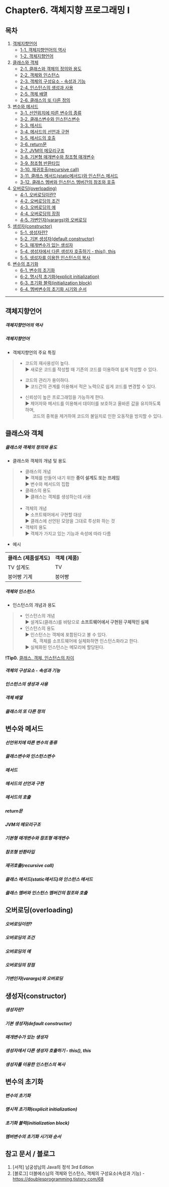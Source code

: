 # Chapter6. 객체지향 프로그래밍 I

## 목차

1. [객체지향언어](https://github.com/hongcoding94/java_storage/blob/main/Chapter6.%20%EA%B0%9D%EC%B2%B4%EC%A7%80%ED%96%A5%20%ED%94%84%EB%A1%9C%EA%B7%B8%EB%9E%98%EB%B0%8D%20I%20.md#%EA%B0%9D%EC%B2%B4%EC%A7%80%ED%96%A5%EC%96%B8%EC%96%B4 "객체지향언어")
    - [1-1. 객체지향언어의 역사](https://github.com/hongcoding94/java_storage/blob/main/Chapter6.%20%EA%B0%9D%EC%B2%B4%EC%A7%80%ED%96%A5%20%ED%94%84%EB%A1%9C%EA%B7%B8%EB%9E%98%EB%B0%8D%20I%20.md#%EA%B0%9D%EC%B2%B4%EC%A7%80%ED%96%A5%EC%96%B8%EC%96%B4%EC%9D%98-%EC%97%AD%EC%82%AC "객체지향언어의 역사")
    - [1-2. 객체지향언어](https://github.com/hongcoding94/java_storage/blob/main/Chapter6.%20%EA%B0%9D%EC%B2%B4%EC%A7%80%ED%96%A5%20%ED%94%84%EB%A1%9C%EA%B7%B8%EB%9E%98%EB%B0%8D%20I%20.md#%EA%B0%9D%EC%B2%B4%EC%A7%80%ED%96%A5%EC%96%B8%EC%96%B4-1 "객체지향언어")
2. [클래스와 객체](https://github.com/hongcoding94/java_storage/blob/main/Chapter6.%20%EA%B0%9D%EC%B2%B4%EC%A7%80%ED%96%A5%20%ED%94%84%EB%A1%9C%EA%B7%B8%EB%9E%98%EB%B0%8D%20I%20.md#%ED%81%B4%EB%9E%98%EC%8A%A4%EC%99%80-%EA%B0%9D%EC%B2%B4 "클래스와 객체")
    - [2-1. 클래스와 객체의 정의와 용도](https://github.com/hongcoding94/java_storage/blob/main/Chapter6.%20%EA%B0%9D%EC%B2%B4%EC%A7%80%ED%96%A5%20%ED%94%84%EB%A1%9C%EA%B7%B8%EB%9E%98%EB%B0%8D%20I%20.md#%ED%81%B4%EB%9E%98%EC%8A%A4%EC%99%80-%EA%B0%9D%EC%B2%B4%EC%9D%98-%EC%A0%95%EC%9D%98%EC%99%80-%EC%9A%A9%EB%8F%84 "클래스와 객체의 정의와 용도")
    - [2-2. 객체와 인스턴스](https://github.com/hongcoding94/java_storage/blob/main/Chapter6.%20%EA%B0%9D%EC%B2%B4%EC%A7%80%ED%96%A5%20%ED%94%84%EB%A1%9C%EA%B7%B8%EB%9E%98%EB%B0%8D%20I%20.md#%EA%B0%9D%EC%B2%B4%EC%99%80-%EC%9D%B8%EC%8A%A4%ED%84%B4%EC%8A%A4 "객체와 인스턴스")
    - [2-3. 객체의 구성요소 - 속성과 기능](https://github.com/hongcoding94/java_storage/blob/main/Chapter6.%20%EA%B0%9D%EC%B2%B4%EC%A7%80%ED%96%A5%20%ED%94%84%EB%A1%9C%EA%B7%B8%EB%9E%98%EB%B0%8D%20I%20.md#%EA%B0%9D%EC%B2%B4%EC%9D%98-%EA%B5%AC%EC%84%B1%EC%9A%94%EC%86%8C---%EC%86%8D%EC%84%B1%EA%B3%BC-%EA%B8%B0%EB%8A%A5 "객체의 구성요소 - 속성과 기능")
    - [2-4. 인스턴스의 생성과 사용](https://github.com/hongcoding94/java_storage/blob/main/Chapter6.%20%EA%B0%9D%EC%B2%B4%EC%A7%80%ED%96%A5%20%ED%94%84%EB%A1%9C%EA%B7%B8%EB%9E%98%EB%B0%8D%20I%20.md#%EC%9D%B8%EC%8A%A4%ED%84%B4%EC%8A%A4%EC%9D%98-%EC%83%9D%EC%84%B1%EA%B3%BC-%EC%82%AC%EC%9A%A9 "인스턴스의 생성과 사용")
    - [2-5. 객체 배열](https://github.com/hongcoding94/java_storage/blob/main/Chapter6.%20%EA%B0%9D%EC%B2%B4%EC%A7%80%ED%96%A5%20%ED%94%84%EB%A1%9C%EA%B7%B8%EB%9E%98%EB%B0%8D%20I%20.md#%EA%B0%9D%EC%B2%B4-%EB%B0%B0%EC%97%B4 "객체 배열")
    - [2-6. 클래스의 또 다른 정의](https://github.com/hongcoding94/java_storage/blob/main/Chapter6.%20%EA%B0%9D%EC%B2%B4%EC%A7%80%ED%96%A5%20%ED%94%84%EB%A1%9C%EA%B7%B8%EB%9E%98%EB%B0%8D%20I%20.md#%ED%81%B4%EB%9E%98%EC%8A%A4%EC%9D%98-%EB%98%90-%EB%8B%A4%EB%A5%B8-%EC%A0%95%EC%9D%98 "클래스의 또 다른 정의")
3. [변수와 메서드](https://github.com/hongcoding94/java_storage/blob/main/Chapter6.%20%EA%B0%9D%EC%B2%B4%EC%A7%80%ED%96%A5%20%ED%94%84%EB%A1%9C%EA%B7%B8%EB%9E%98%EB%B0%8D%20I%20.md#%EB%B3%80%EC%88%98%EC%99%80-%EB%A9%94%EC%84%9C%EB%93%9C "변수와 메서드")
    - [3-1. 선언위치에 따른 변수의 종류](https://github.com/hongcoding94/java_storage/blob/main/Chapter6.%20%EA%B0%9D%EC%B2%B4%EC%A7%80%ED%96%A5%20%ED%94%84%EB%A1%9C%EA%B7%B8%EB%9E%98%EB%B0%8D%20I%20.md#%EC%84%A0%EC%96%B8%EC%9C%84%EC%B9%98%EC%97%90-%EB%94%B0%EB%A5%B8-%EB%B3%80%EC%88%98%EC%9D%98-%EC%A2%85%EB%A5%98 "선언위치에 따른 변수의 종류")
    - [3-2. 클래스변수와 인스턴스변수](https://github.com/hongcoding94/java_storage/blob/main/Chapter6.%20%EA%B0%9D%EC%B2%B4%EC%A7%80%ED%96%A5%20%ED%94%84%EB%A1%9C%EA%B7%B8%EB%9E%98%EB%B0%8D%20I%20.md#%ED%81%B4%EB%9E%98%EC%8A%A4%EB%B3%80%EC%88%98%EC%99%80-%EC%9D%B8%EC%8A%A4%ED%84%B4%EC%8A%A4%EB%B3%80%EC%88%98 "클래스변수와 인스턴스변수")
    - [3-3. 메서드](https://github.com/hongcoding94/java_storage/blob/main/Chapter6.%20%EA%B0%9D%EC%B2%B4%EC%A7%80%ED%96%A5%20%ED%94%84%EB%A1%9C%EA%B7%B8%EB%9E%98%EB%B0%8D%20I%20.md#%EB%A9%94%EC%84%9C%EB%93%9C "메서드")
    - [3-4. 메서드의 선언과 구현](https://github.com/hongcoding94/java_storage/blob/main/Chapter6.%20%EA%B0%9D%EC%B2%B4%EC%A7%80%ED%96%A5%20%ED%94%84%EB%A1%9C%EA%B7%B8%EB%9E%98%EB%B0%8D%20I%20.md#%EB%A9%94%EC%84%9C%EB%93%9C%EC%9D%98-%EC%84%A0%EC%96%B8%EA%B3%BC-%EA%B5%AC%ED%98%84 "메서드의 선언과 구현")
    - [3-5. 메서드의 호출](https://github.com/hongcoding94/java_storage/blob/main/Chapter6.%20%EA%B0%9D%EC%B2%B4%EC%A7%80%ED%96%A5%20%ED%94%84%EB%A1%9C%EA%B7%B8%EB%9E%98%EB%B0%8D%20I%20.md#%EB%A9%94%EC%84%9C%EB%93%9C%EC%9D%98-%ED%98%B8%EC%B6%9C "메서드의 호출")
    - [3-6. return문](https://github.com/hongcoding94/java_storage/blob/main/Chapter6.%20%EA%B0%9D%EC%B2%B4%EC%A7%80%ED%96%A5%20%ED%94%84%EB%A1%9C%EA%B7%B8%EB%9E%98%EB%B0%8D%20I%20.md#return%EB%AC%B8 "return문")
    - [3-7. JVM의 메모리구조](https://github.com/hongcoding94/java_storage/blob/main/Chapter6.%20%EA%B0%9D%EC%B2%B4%EC%A7%80%ED%96%A5%20%ED%94%84%EB%A1%9C%EA%B7%B8%EB%9E%98%EB%B0%8D%20I%20.md#jvm%EC%9D%98-%EB%A9%94%EB%AA%A8%EB%A6%AC%EA%B5%AC%EC%A1%B0 "JVM의 메모리구조")
    - [3-8. 기본형 매개변수와 참조형 매개변수](https://github.com/hongcoding94/java_storage/blob/main/Chapter6.%20%EA%B0%9D%EC%B2%B4%EC%A7%80%ED%96%A5%20%ED%94%84%EB%A1%9C%EA%B7%B8%EB%9E%98%EB%B0%8D%20I%20.md#%EA%B8%B0%EB%B3%B8%ED%98%95-%EB%A7%A4%EA%B0%9C%EB%B3%80%EC%88%98%EC%99%80-%EC%B0%B8%EC%A1%B0%ED%98%95-%EB%A7%A4%EA%B0%9C%EB%B3%80%EC%88%98 "기본형 매개변수와 참조형 매개변수")
    - [3-9. 참조형 반환타입](https://github.com/hongcoding94/java_storage/blob/main/Chapter6.%20%EA%B0%9D%EC%B2%B4%EC%A7%80%ED%96%A5%20%ED%94%84%EB%A1%9C%EA%B7%B8%EB%9E%98%EB%B0%8D%20I%20.md#%EC%B0%B8%EC%A1%B0%ED%98%95-%EB%B0%98%ED%99%98%ED%83%80%EC%9E%85 "참조형 반환타입")
    - [3-10. 재귀호출(recursive call)](https://github.com/hongcoding94/java_storage/blob/main/Chapter6.%20%EA%B0%9D%EC%B2%B4%EC%A7%80%ED%96%A5%20%ED%94%84%EB%A1%9C%EA%B7%B8%EB%9E%98%EB%B0%8D%20I%20.md#%EC%9E%AC%EA%B7%80%ED%98%B8%EC%B6%9Crecursive-call "재귀호출(recursive call)")
    - [3-11. 클래스 메서드(static메서드)와 인스턴스 메서드](https://github.com/hongcoding94/java_storage/blob/main/Chapter6.%20%EA%B0%9D%EC%B2%B4%EC%A7%80%ED%96%A5%20%ED%94%84%EB%A1%9C%EA%B7%B8%EB%9E%98%EB%B0%8D%20I%20.md#%ED%81%B4%EB%9E%98%EC%8A%A4-%EB%A9%94%EC%84%9C%EB%93%9Cstatic%EB%A9%94%EC%84%9C%EB%93%9C%EC%99%80-%EC%9D%B8%EC%8A%A4%ED%84%B4%EC%8A%A4-%EB%A9%94%EC%84%9C%EB%93%9C "클래스 메서드(static메서드)와 인스턴스 메서드")
    - [3-12. 클래스 멤버와 인스턴스 멤버간의 참조와 호출](https://github.com/hongcoding94/java_storage/blob/main/Chapter6.%20%EA%B0%9D%EC%B2%B4%EC%A7%80%ED%96%A5%20%ED%94%84%EB%A1%9C%EA%B7%B8%EB%9E%98%EB%B0%8D%20I%20.md#%ED%81%B4%EB%9E%98%EC%8A%A4-%EB%A9%A4%EB%B2%84%EC%99%80-%EC%9D%B8%EC%8A%A4%ED%84%B4%EC%8A%A4-%EB%A9%A4%EB%B2%84%EA%B0%84%EC%9D%98-%EC%B0%B8%EC%A1%B0%EC%99%80-%ED%98%B8%EC%B6%9C "클래스 멤버와 인스턴스 멤버간의 참조와 호출")
4. [오버로딩(overloading)](https://github.com/hongcoding94/java_storage/blob/main/Chapter6.%20%EA%B0%9D%EC%B2%B4%EC%A7%80%ED%96%A5%20%ED%94%84%EB%A1%9C%EA%B7%B8%EB%9E%98%EB%B0%8D%20I%20.md#%EC%98%A4%EB%B2%84%EB%A1%9C%EB%94%A9overloading "오버로딩(overloading)")
    - [4-1. 오버로딩이란?](https://github.com/hongcoding94/java_storage/blob/main/Chapter6.%20%EA%B0%9D%EC%B2%B4%EC%A7%80%ED%96%A5%20%ED%94%84%EB%A1%9C%EA%B7%B8%EB%9E%98%EB%B0%8D%20I%20.md#%EC%98%A4%EB%B2%84%EB%A1%9C%EB%94%A9%EC%9D%B4%EB%9E%80 "오버로딩이란?")
    - [4-2. 오버로딩의 조건](https://github.com/hongcoding94/java_storage/blob/main/Chapter6.%20%EA%B0%9D%EC%B2%B4%EC%A7%80%ED%96%A5%20%ED%94%84%EB%A1%9C%EA%B7%B8%EB%9E%98%EB%B0%8D%20I%20.md#%EC%98%A4%EB%B2%84%EB%A1%9C%EB%94%A9%EC%9D%98-%EC%A1%B0%EA%B1%B4 "오버로딩의 조건")
    - [4-3. 오버로딩의 예](https://github.com/hongcoding94/java_storage/blob/main/Chapter6.%20%EA%B0%9D%EC%B2%B4%EC%A7%80%ED%96%A5%20%ED%94%84%EB%A1%9C%EA%B7%B8%EB%9E%98%EB%B0%8D%20I%20.md#%EC%98%A4%EB%B2%84%EB%A1%9C%EB%94%A9%EC%9D%98-%EC%98%88 "오버로딩의 예")
    - [4-4. 오버로딩의 장점](https://github.com/hongcoding94/java_storage/blob/main/Chapter6.%20%EA%B0%9D%EC%B2%B4%EC%A7%80%ED%96%A5%20%ED%94%84%EB%A1%9C%EA%B7%B8%EB%9E%98%EB%B0%8D%20I%20.md#%EC%98%A4%EB%B2%84%EB%A1%9C%EB%94%A9%EC%9D%98-%EC%9E%A5%EC%A0%90 "오버로딩의 장점")
    - [4-5. 가변인자(varargs)와 오버로딩](https://github.com/hongcoding94/java_storage/blob/main/Chapter6.%20%EA%B0%9D%EC%B2%B4%EC%A7%80%ED%96%A5%20%ED%94%84%EB%A1%9C%EA%B7%B8%EB%9E%98%EB%B0%8D%20I%20.md#%EA%B0%80%EB%B3%80%EC%9D%B8%EC%9E%90varargs%EC%99%80-%EC%98%A4%EB%B2%84%EB%A1%9C%EB%94%A9 "가변인자(varargs)와 오버로딩")
5. [생성자(constructor)](https://github.com/hongcoding94/java_storage/blob/main/Chapter6.%20%EA%B0%9D%EC%B2%B4%EC%A7%80%ED%96%A5%20%ED%94%84%EB%A1%9C%EA%B7%B8%EB%9E%98%EB%B0%8D%20I%20.md#%EC%83%9D%EC%84%B1%EC%9E%90constructor "생성자(constructor)")
    - [5-1. 생성자란?](https://github.com/hongcoding94/java_storage/blob/main/Chapter6.%20%EA%B0%9D%EC%B2%B4%EC%A7%80%ED%96%A5%20%ED%94%84%EB%A1%9C%EA%B7%B8%EB%9E%98%EB%B0%8D%20I%20.md#%EC%83%9D%EC%84%B1%EC%9E%90%EB%9E%80 "생성자란?")
    - [5-2. 기본 생성자(default constructor) ](https://github.com/hongcoding94/java_storage/blob/main/Chapter6.%20%EA%B0%9D%EC%B2%B4%EC%A7%80%ED%96%A5%20%ED%94%84%EB%A1%9C%EA%B7%B8%EB%9E%98%EB%B0%8D%20I%20.md#%EA%B8%B0%EB%B3%B8-%EC%83%9D%EC%84%B1%EC%9E%90default-constructor "기본 생성자(default constructor) ")
    - [5-3. 매개변수가 있는 생성자](https://github.com/hongcoding94/java_storage/blob/main/Chapter6.%20%EA%B0%9D%EC%B2%B4%EC%A7%80%ED%96%A5%20%ED%94%84%EB%A1%9C%EA%B7%B8%EB%9E%98%EB%B0%8D%20I%20.md#%EB%A7%A4%EA%B0%9C%EB%B3%80%EC%88%98%EA%B0%80-%EC%9E%88%EB%8A%94-%EC%83%9D%EC%84%B1%EC%9E%90 "매개변수가 있는 생성자")
    - [5-4. 생성자에서 다른 생성자 호출하기 - this(), this](https://github.com/hongcoding94/java_storage/blob/main/Chapter6.%20%EA%B0%9D%EC%B2%B4%EC%A7%80%ED%96%A5%20%ED%94%84%EB%A1%9C%EA%B7%B8%EB%9E%98%EB%B0%8D%20I%20.md#%EC%83%9D%EC%84%B1%EC%9E%90%EC%97%90%EC%84%9C-%EB%8B%A4%EB%A5%B8-%EC%83%9D%EC%84%B1%EC%9E%90-%ED%98%B8%EC%B6%9C%ED%95%98%EA%B8%B0---this-this "생성자에서 다른 생성자 호출하기 - this(), this")
    - [5-5. 생성자를 이용한 인스턴스의 복사](https://github.com/hongcoding94/java_storage/blob/main/Chapter6.%20%EA%B0%9D%EC%B2%B4%EC%A7%80%ED%96%A5%20%ED%94%84%EB%A1%9C%EA%B7%B8%EB%9E%98%EB%B0%8D%20I%20.md#%EC%83%9D%EC%84%B1%EC%9E%90%EB%A5%BC-%EC%9D%B4%EC%9A%A9%ED%95%9C-%EC%9D%B8%EC%8A%A4%ED%84%B4%EC%8A%A4%EC%9D%98-%EB%B3%B5%EC%82%AC "생성자를 이용한 인스턴스의 복사")
6. [변수의 초기화](https://github.com/hongcoding94/java_storage/blob/main/Chapter6.%20%EA%B0%9D%EC%B2%B4%EC%A7%80%ED%96%A5%20%ED%94%84%EB%A1%9C%EA%B7%B8%EB%9E%98%EB%B0%8D%20I%20.md#%EB%B3%80%EC%88%98%EC%9D%98-%EC%B4%88%EA%B8%B0%ED%99%94 "변수의 초기화")
    - [6-1. 변수의 초기화](https://github.com/hongcoding94/java_storage/blob/main/Chapter6.%20%EA%B0%9D%EC%B2%B4%EC%A7%80%ED%96%A5%20%ED%94%84%EB%A1%9C%EA%B7%B8%EB%9E%98%EB%B0%8D%20I%20.md#%EB%B3%80%EC%88%98%EC%9D%98-%EC%B4%88%EA%B8%B0%ED%99%94-1 "변수의 초기화")
    - [6-2. 명시적 초기화(explicit initialization)](https://github.com/hongcoding94/java_storage/blob/main/Chapter6.%20%EA%B0%9D%EC%B2%B4%EC%A7%80%ED%96%A5%20%ED%94%84%EB%A1%9C%EA%B7%B8%EB%9E%98%EB%B0%8D%20I%20.md#%EB%AA%85%EC%8B%9C%EC%A0%81-%EC%B4%88%EA%B8%B0%ED%99%94explicit-initialization "명시적 초기화(explicit initialization)")
    - [6-3. 초기화 블럭(initialization block)](https://github.com/hongcoding94/java_storage/blob/main/Chapter6.%20%EA%B0%9D%EC%B2%B4%EC%A7%80%ED%96%A5%20%ED%94%84%EB%A1%9C%EA%B7%B8%EB%9E%98%EB%B0%8D%20I%20.md#%EC%B4%88%EA%B8%B0%ED%99%94-%EB%B8%94%EB%9F%ADinitialization-block "초기화 블럭(initialization block)")
    - [6-4. 멤버변수의 초기화 시기와 순서](https://github.com/hongcoding94/java_storage/blob/main/Chapter6.%20%EA%B0%9D%EC%B2%B4%EC%A7%80%ED%96%A5%20%ED%94%84%EB%A1%9C%EA%B7%B8%EB%9E%98%EB%B0%8D%20I%20.md#%EB%A9%A4%EB%B2%84%EB%B3%80%EC%88%98%EC%9D%98-%EC%B4%88%EA%B8%B0%ED%99%94-%EC%8B%9C%EA%B8%B0%EC%99%80-%EC%88%9C%EC%84%9C "멤버변수의 초기화 시기와 순서")

---
## 객체지향언어

  ##### 객체지향언어의 역사
  
  
  ##### 객체지향언어
  
   - 객체지향언의 주요 특징
   > - 코드의 재사용성이 높다.<br/>
   >  ▶ 새로운 코드를 작성할 때 기존의 코드를 이용하여 쉽게 작성할 수 있다.<br/>
   > 
   > - 코드의 관리가 용이하다.<br/>
   >  ▶ 코드간의 관계를 이용해서 적은 노력으로 쉽게 코드를 변경할 수 있다.<br/>
   > 
   > - 신뢰성이 높은 프로그래밍을 가능하게 한다.<br/>
   >  ▶ 제어자와 메서드를 이용해서 데이터를 보호하고 올바른 값을 유지하도록 하며,<br/> &nbsp; &nbsp; &nbsp; 코드의 중복을 제거하여 코드의 불일치로 인한 오동작을 방지할 수 있다.

## 클래스와 객체 
  
  ##### 클래스와 객체의 정의와 용도
  
  - 클래스와 객체의 개념 및 용도
  > - 클래스의 개념 <br/>
  >  ▶ 객체를 만들어 내기 위한 **종이 설계도 또는 프레임** <br/>
  >  ▶ 변수와 메서드의 집합
  > - 클래스의 용도 <br/>
  >  ▶ 클래스는 객체를 생성하는데 사용 <br/> <br/>
  > - 객체의 개념 <br/>
  >  ▶ 소프트웨어에서 구현할 대상 <br/>
  >  ▶ 클래스에 선언된 모양을 그대로 투상화 하는 것 <br/>
  > - 객체의 용도 <br/>
  >  ▶ 객체가 가지고 있는 기능과 속성에 따라 다름
  
  - 예시
  <table>
    <tr>
        <th>클래스 (제품설계도)</th>
        <th>객체 (제품)</th>
    </tr>
    <tr>
        <td>TV 설계도</td>
        <td>TV</td>
    </tr>
    <tr>
        <td>붕어빵 기계</td>
        <td>붕어빵</td>
    </tr>
  </table>
  
  ##### 객체와 인스턴스
  
  - 인스턴스의 개념과 용도
  > - 인스턴스의 개념 <br/>
  >  ▶ 설계도(클래스)를 바탕으로 **소프트웨어에서 구현된 구체적인 실체**<br/>
  > - 인스턴스의 용도 <br/>
  >  ▶ 인스턴스는 객체에 포함된다고 볼 수 있다.<br/> &nbsp; &nbsp; &nbsp; 즉, 객체를 소프트웨어에 실체화하면 인스턴스화라고 한다.<br/>
  >  ▶ 실체화된 인스턴스는 메모리에 할당된다.



  **!Tip0.** [클래스, 객체, 인스턴스의 차이](https://gmlwjd9405.github.io/2018/09/17/class-object-instance.html "클래스, 객체, 인스턴스의 차이")

  ##### 객체의 구성요소 - 속성과 기능
  
  ##### 인스턴스의 생성과 사용
  
  ##### 객체 배열
  
  ##### 클래스의 또 다른 정의
  

## 변수와 메서드
  
  ##### 선언위치에 따른 변수의 종류
  
  ##### 클래스변수와 인스턴스변수
  
  ##### 메서드
  
  ##### 메서드의 선언과 구현
  
  ##### 메서드의 호출
  
  ##### return문
  
  ##### JVM의 메모리구조
  
  ##### 기본형 매개변수와 참조형 매개변수
  
  ##### 참조형 반환타입
  
  ##### 재귀호출(recursive call)
  
  ##### 클래스 메서드(static메서드)와 인스턴스 메서드
  
  ##### 클래스 멤버와 인스턴스 멤버간의 참조와 호출
  
## 오버로딩(overloading)
  
  ##### 오버로딩이란?
  
  ##### 오버로딩의 조건
  
  ##### 오버로딩의 예
  
  ##### 오버로딩의 장점
  
  ##### 가변인자(varargs)와 오버로딩

## 생성자(constructor)
  
  ##### 생성자란?
  
  ##### 기본 생성자(default constructor)
  
  ##### 매개변수가 있는 생성자
  
  ##### 생성자에서 다른 생성자 호출하기 - this(), this
  
  ##### 생성자를 이용한 인스턴스의 복사
  
## 변수의 초기화
  
  ##### 변수의 초기화
  
  ##### 명시적 초기화(explicit initialization)
  
  ##### 초기화 블럭(initialization block)
  
  ##### 멤버변수의 초기화 시기와 순서
  
## 참고 문서 / 블로그
  1. [서적] 남궁성님의 Java의 정석 3rd Edition
  2. [블로그] 더블에스님의 객체와 인스턴스, 객체의 구성요소(속성과 기능) - https://doublesprogramming.tistory.com/68

